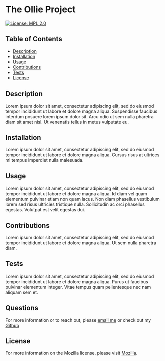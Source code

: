 # The Ollie Project
  [![License: MPL 2.0](https://img.shields.io/badge/License-MPL_2.0-brightgreen.svg)](https://opensource.org/licenses/MPL-2.0)
    

## Table of Contents
- [Description](#description)
- [Installation](#installation)
- [Usage](#usage)
- [Contributions](#contributions)
- [Tests](#tests)
- [License](#license)

## Description
Lorem ipsum dolor sit amet, consectetur adipiscing elit, sed do eiusmod tempor incididunt ut labore et dolore magna aliqua. Suspendisse faucibus interdum posuere lorem ipsum dolor sit. Arcu odio ut sem nulla pharetra diam sit amet nisl. Ut venenatis tellus in metus vulputate eu.
## Installation
Lorem ipsum dolor sit amet, consectetur adipiscing elit, sed do eiusmod tempor incididunt ut labore et dolore magna aliqua. Cursus risus at ultrices mi tempus imperdiet nulla malesuada.
## Usage
Lorem ipsum dolor sit amet, consectetur adipiscing elit, sed do eiusmod tempor incididunt ut labore et dolore magna aliqua. Id diam vel quam elementum pulvinar etiam non quam lacus. Non diam phasellus vestibulum lorem sed risus ultricies tristique nulla. Sollicitudin ac orci phasellus egestas. Volutpat est velit egestas dui.
## Contributions
Lorem ipsum dolor sit amet, consectetur adipiscing elit, sed do eiusmod tempor incididunt ut labore et dolore magna aliqua. Ut sem nulla pharetra diam.
## Tests
Lorem ipsum dolor sit amet, consectetur adipiscing elit, sed do eiusmod tempor incididunt ut labore et dolore magna aliqua. Purus ut faucibus pulvinar elementum integer. Vitae tempus quam pellentesque nec nam aliquam sem et.
## Questions
For more information or to reach out, please [email me](mailto:email@email.com) or check out my [Github](https://github.com/candiecane7)
## License
For more information on the Mozilla license, please visit [Mozilla](https://opensource.org/licenses/MPL-2.0).
